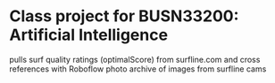 # Class project for BUSN33200: Artificial Intelligence
pulls surf quality ratings (optimalScore) from surfline.com and 
cross references with Roboflow photo archive of images from surfline cams